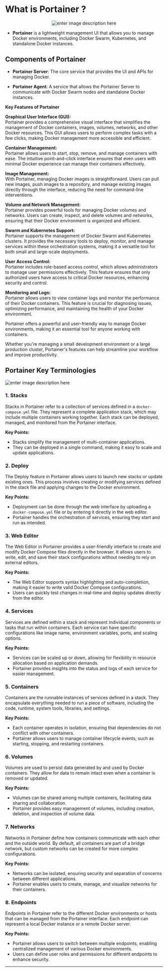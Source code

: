 # **What is Portainer ?**
<p align="center">
  <img src="https://miro.medium.com/v2/resize:fit:500/0*oi7TujkZyDZvAeaj.png" alt="enter image description here"/>
</p>

- **Portainer** is a lightweight management UI that allows you to manage Docker environments, including Docker Swarm, Kubernetes, and standalone Docker instances.


##  Components of Portainer

- **Portainer Server**: The core service that provides the UI and APIs for managing Docker.

- **Portainer Agent**: A service that allows the Portainer Server to communicate with Docker Swarm nodes and standalone Docker instances.

**Key Features of Portainer**  

**Graphical User Interface (GUI):**  
Portainer provides a comprehensive visual interface that simplifies the management of Docker containers, images, volumes, networks, and other Docker resources. This GUI allows users to perform complex tasks with a few clicks, making Docker management more accessible and efficient.

**Container Management:**  
Portainer allows users to start, stop, remove, and manage containers with ease. The intuitive point-and-click interface ensures that even users with minimal Docker experience can manage their containers effectively.

**Image Management:**  
With Portainer, managing Docker images is straightforward. Users can pull new images, push images to a repository, and manage existing images directly through the interface, reducing the need for command-line interventions.

**Volume and Network Management:**  
Portainer provides powerful tools for managing Docker volumes and networks. Users can create, inspect, and delete volumes and networks, ensuring that their Docker environment is organized and efficient.

**Swarm and Kubernetes Support:**  
Portainer supports the management of Docker Swarm and Kubernetes clusters. It provides the necessary tools to deploy, monitor, and manage services within these orchestration systems, making it a versatile tool for both small and large-scale deployments.

**User Access Control:**  
Portainer includes role-based access control, which allows administrators to manage user permissions effectively. This feature ensures that only authorized users have access to critical Docker resources, enhancing security and control.

**Monitoring and Logs:**  
Portainer allows users to view container logs and monitor the performance of their Docker containers. This feature is crucial for diagnosing issues, optimizing performance, and maintaining the health of your Docker environment.

Portainer offers a powerful and user-friendly way to manage Docker environments, making it an essential tool for anyone working with containers. 

Whether you're managing a small development environment or a large production cluster, Portainer's features can help streamline your workflow and improve productivity.

## Portainer Key Terminologies

![enter image description here](https://blog.tomaszdunia.pl/wp-content/uploads/2023/11/portainer_nextcloud6.png)

### 1. **Stacks**
Stacks in Portainer refer to a collection of services defined in a `docker-compose.yml` file. They represent a complete application stack, which may include multiple containers working together. Each stack can be deployed, managed, and monitored from the Portainer interface. 

**Key Points:**
- Stacks simplify the management of multi-container applications.
- They can be deployed in a single command, making it easy to scale and update applications.

### 2. **Deploy**
The Deploy feature in Portainer allows users to launch new stacks or update existing ones. This process involves creating or modifying services defined in the stack file and applying changes to the Docker environment.

**Key Points:**
- Deployment can be done through the web interface by uploading a `docker-compose.yml` file or by entering it directly in the web editor.
- Portainer handles the orchestration of services, ensuring they start and run as intended.

### 3. **Web Editor**
The Web Editor in Portainer provides a user-friendly interface to create and modify Docker Compose files directly in the browser. It allows users to write, edit, and save their stack configurations without needing to rely on external editors.

**Key Points:**
- The Web Editor supports syntax highlighting and auto-completion, making it easier to write valid Docker Compose configurations.
- Users can quickly test changes in real-time and deploy updates directly from the editor.

### 4. **Services**
Services are defined within a stack and represent individual components or tasks that run within containers. Each service can have specific configurations like image name, environment variables, ports, and scaling options.

**Key Points:**
- Services can be scaled up or down, allowing for flexibility in resource allocation based on application demands.
- Portainer provides insights into the status and logs of each service for easier management.

### 5. **Containers**
Containers are the runnable instances of services defined in a stack. They encapsulate everything needed to run a piece of software, including the code, runtime, system tools, libraries, and settings.

**Key Points:**
- Each container operates in isolation, ensuring that dependencies do not conflict with other containers.
- Portainer allows users to manage container lifecycle events, such as starting, stopping, and restarting containers.

### 6. **Volumes**
Volumes are used to persist data generated by and used by Docker containers. They allow for data to remain intact even when a container is removed or updated.

**Key Points:**
- Volumes can be shared among multiple containers, facilitating data sharing and collaboration.
- Portainer provides easy management of volumes, including creation, deletion, and inspection of volume data.

### 7. **Networks**
Networks in Portainer define how containers communicate with each other and the outside world. By default, all containers are part of a bridge network, but custom networks can be created for more complex configurations.

**Key Points:**
- Networks can be isolated, ensuring security and separation of concerns between different applications.
- Portainer enables users to create, manage, and visualize networks for their containers.

### 8. **Endpoints**
Endpoints in Portainer refer to the different Docker environments or hosts that can be managed from the Portainer interface. Each endpoint can represent a local Docker instance or a remote Docker server.

**Key Points:**
- Portainer allows users to switch between multiple endpoints, enabling centralized management of various Docker environments.
- Users can define user roles and permissions for different endpoints to enhance security.

---

<!--stackedit_data:
eyJoaXN0b3J5IjpbLTExMjkwMTEzMDMsMjk5MTkyNzk0LDQ3MT
c2ODg3OCwtODczOTI4MTEwLC0xODUwODI5OTU0LC02ODU5NjMz
OTgsLTkxMDg4MTA1MF19
-->